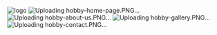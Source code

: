![logo](https://github.com/osmankusoglu/PatikaFrontend/assets/130009555/628878ca-f804-4b19-af91-3fe61e64bbdb)
![Uploading hobby-home-page.PNG…]()
![Uploading hobby-about-us.PNG…]()
![Uploading hobby-gallery.PNG…]()
![Uploading hobby-contact.PNG…]()
